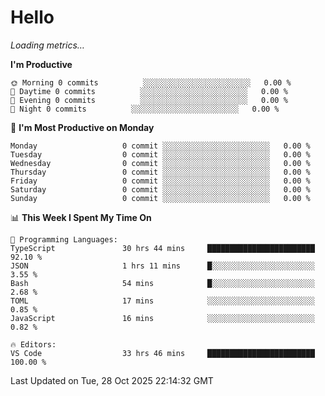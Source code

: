 # Hello

<!-- METRICS:START -->
<p><em>Loading metrics…</em></p>
<!-- METRICS:END -->

<!--START_SECTION:waka-->
**I'm Productive**

```text
🌞 Morning 0 commits          ░░░░░░░░░░░░░░░░░░░░░░░░   0.00 % 
🌆 Daytime 0 commits          ░░░░░░░░░░░░░░░░░░░░░░░░   0.00 % 
🌃 Evening 0 commits          ░░░░░░░░░░░░░░░░░░░░░░░░   0.00 % 
🌙 Night 0 commits          ░░░░░░░░░░░░░░░░░░░░░░░░   0.00 % 
```
📅 **I'm Most Productive on Monday**

```text
Monday                   0 commit ░░░░░░░░░░░░░░░░░░░░░░░░   0.00 % 
Tuesday                  0 commit ░░░░░░░░░░░░░░░░░░░░░░░░   0.00 % 
Wednesday                0 commit ░░░░░░░░░░░░░░░░░░░░░░░░   0.00 % 
Thursday                 0 commit ░░░░░░░░░░░░░░░░░░░░░░░░   0.00 % 
Friday                   0 commit ░░░░░░░░░░░░░░░░░░░░░░░░   0.00 % 
Saturday                 0 commit ░░░░░░░░░░░░░░░░░░░░░░░░   0.00 % 
Sunday                   0 commit ░░░░░░░░░░░░░░░░░░░░░░░░   0.00 % 
```

📊 **This Week I Spent My Time On**

```text
💬 Programming Languages: 
TypeScript               30 hrs 44 mins     ████████████████████████   92.10 % 
JSON                     1 hrs 11 mins      █░░░░░░░░░░░░░░░░░░░░░░░   3.55 % 
Bash                     54 mins            █░░░░░░░░░░░░░░░░░░░░░░░   2.68 % 
TOML                     17 mins            ░░░░░░░░░░░░░░░░░░░░░░░░   0.85 % 
JavaScript               16 mins            ░░░░░░░░░░░░░░░░░░░░░░░░   0.82 % 

🔥 Editors: 
VS Code                  33 hrs 46 mins     ████████████████████████   100.00 % 
```

 Last Updated on Tue, 28 Oct 2025 22:14:32 GMT
<!--END_SECTION:waka-->
